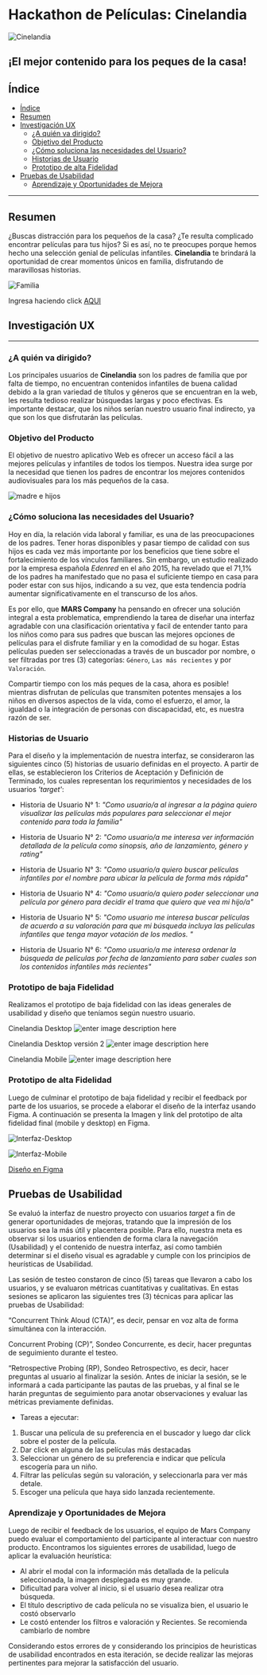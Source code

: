 # Hackathon de Películas: Cinelandia 

![Cinelandia](https://user-images.githubusercontent.com/50186958/62335311-eca46d80-b490-11e9-8ef4-6d605c4eb9a5.png)
## ¡El mejor contenido para los peques de la casa!
## Índice

- [Índice](#índice)
- [Resumen](#resumen)
- [Investigación UX](#investigación-UX)
    - [¿A quién va dirigido?](#¿A-quién-va-dirigido?)
    - [Objetivo del Producto](#Objetivo-del-Producto)
    - [¿Cómo soluciona las necesidades del Usuario?](#¿Cómo-soluciona-las-necesidades-del-Usuario?)
    - [Historias de Usuario](#historias-de-usuario)
    - [Prototipo de alta Fidelidad](#prototipo-de-alta-fidelidad)
- [Pruebas de Usabilidad](#Pruebas-de-Usabilidad)
    - [Aprendizaje y Oportunidades de Mejora](#Aprendizaje-y-Oportunidades-de-Mejora)   

***

## Resumen
¿Buscas distracción para los pequeños de la casa? ¿Te resulta complicado encontrar películas para tus hijos? Si es así, no te preocupes porque hemos hecho una selección genial de películas infantiles. **Cinelandia** te brindará la oportunidad de crear momentos únicos en familia, disfrutando de maravillosas historias.


![Familia](https://saposyprincesas.elmundo.es/wp-content/uploads/2017/02/pareja.jpg)

Ingresa haciendo click [AQUI](https://marcelimxo.github.io/LIM010-hackathon-peliculas/src)

## Investigación UX
***
### ¿A quién va dirigido?
Los principales usuarios de **Cinelandia** son los padres de familia que por falta de tiempo, no encuentran contenidos infantiles de buena calidad debido a la gran variedad de títulos y géneros que se encuentran en la web, les resulta tedioso realizar búsquedas largas y poco efectivas. Es importante destacar, que los niños serían nuestro usuario final indirecto, ya que son los que disfrutarán las películas.  

### Objetivo del Producto
El objetivo de nuestro aplicativo Web es ofrecer un acceso fácil a las mejores películas y infantiles de todos los tiempos. Nuestra idea surge por la necesidad que tienen los padres de encontrar los mejores contenidos audiovisuales para los más pequeños de la casa.

![madre e hijos](https://user-images.githubusercontent.com/50186958/62342322-099a6a00-b4ac-11e9-97ed-e01dd9e206b2.png)

### ¿Cómo soluciona las necesidades del Usuario?
Hoy en día, la relación vida laboral y familiar, es una de las preocupaciones de los padres. Tener horas disponibles y pasar tiempo de calidad con sus hijos es cada vez más importante por los beneficios que tiene sobre el fortalecimiento de los vínculos familiares. Sin embargo, un estudio realizado por la empresa española _Edenred_ en el año 2015, ha revelado que el 71,1% de los padres ha manifestado que no pasa el suficiente tiempo en casa para poder estar con sus hijos, indicando a su vez, que esta tendencia podría aumentar significativamente en el transcurso de los años.


Es por ello, que **MARS Company** ha pensando en ofrecer una solución integral a esta problematica, emprendiendo la tarea de diseñar una interfaz agradable con una clasificación orientativa y facil de entender tanto para los niños como para sus padres que buscan las mejores opciones de películas para el disfrute familiar y en la comodidad de su hogar. Estas películas pueden ser seleccionadas a través de un buscador por nombre, o ser filtradas por tres (3) categorías: `Género`, `Las más recientes` y por `Valoración`. 

Compartir tiempo con los más peques de la casa, ahora es posible! mientras disfrutan de películas que transmiten potentes mensajes a los niños en diversos aspectos de la vida, como el esfuerzo, el amor, la igualdad o la integración de personas con discapacidad, etc, es nuestra razón de ser.


### Historias de Usuario
Para el diseño y la implementación de nuestra interfaz, se consideraron las siguientes cinco (5) historias de usuario definidas en el proyecto. A partir de ellas, se establecieron los Criterios de Aceptación y Definición de Terminado, los cuales representan los requrimientos y necesidades de los usuarios _'target'_:

- Historia de Usuario N° 1: _"Como usuario/a al ingresar a la página quiero visualizar las películas más populares para seleccionar el mejor contenido para toda la familia"_ 

- Historia de Usuario N° 2: _"Como usuario/a me interesa ver información detallada de la película como sinopsis, año de lanzamiento, género y rating"_ 
- Historia de Usuario N° 3: _"Como usuario/a quiero buscar películas infantiles por el nombre para ubicar la película de forma más rápida"_ 

- Historia de Usuario N° 4: _"Como usuario/a quiero poder seleccionar una película por género para decidir el trama que quiero que vea mi hijo/a"_ 

- Historia de Usuario N° 5: _"Como usuario me interesa buscar películas de acuerdo a su valoración para que mi búsqueda incluya las películas infantiles que tenga mayor votación de los medios. "_ 

- Historia de Usuario N° 6: _"Como usuario/a me interesa ordenar la búsqueda de películas por fecha de lanzamiento para saber cuales son los contenidos infantiles más recientes"_

### Prototipo de baja Fidelidad

Realizamos el prototipo de baja fidelidad con las ideas generales de usabilidad y diseño que teníamos según nuestro usuario.

Cinelandia Desktop
![enter image description here](https://lh3.googleusercontent.com/RK2IUDGIyuxrH5L3jKARjG_S-s6kN2NNbqeDL0mf61ln26ZKIxgINP-Jjs16rV-PnxGaROhA3ro9)

Cinelandia Desktop versión 2
![enter image description here](https://lh3.googleusercontent.com/FXvch125wtAPA-rHRv3DXeYP9J3BvAQA_RNXzz6LqorFwMMywR1yQPhkR8_w8aENvAaeklW-67iw)

Cinelandia Mobile
![enter image description here](https://lh3.googleusercontent.com/Mz93GPN3FF5U6p89BXfD3WmKVG4jIR9hKC2EZrEYhg8c4JZdMtdb8wdzeZM8ex6LrDtlI3XKGVu0)


### Prototipo de alta Fidelidad
Luego de culminar el prototipo de baja fidelidad y recibir el feedback por parte de los usuarios, se procede a elaborar el diseño de la interfaz usando Figma. A continuación se presenta la Imagen y link del prototipo de alta fidelidad final (mobile y desktop) en Figma.


![Interfaz-Desktop](https://user-images.githubusercontent.com/50186958/62383062-9d078580-b514-11e9-9b83-da23c829449d.png)

![Interfaz-Mobile](https://user-images.githubusercontent.com/50186958/62383099-b27caf80-b514-11e9-97ac-c7e4976971fa.png)

[Diseño en Figma](https://www.figma.com/file/RxMoX6zYJxWA3fYBOm7tqO/CInelandia?node-id=12%3A53)

## Pruebas de Usabilidad
Se evaluó la interfaz de nuestro proyecto con usuarios _target_ a fin de generar oportunidades de mejoras, tratando que la impresión de los usuarios sea la más útil y placentera posible. Para ello, nuestra meta es observar si los usuarios entienden de forma clara la navegación (Usabilidad) y el contenido de nuestra interfaz, así como también determinar si el diseño visual es agradable y cumple con los principios de heurísticas de Usabilidad.

Las sesión de testeo constaron de cinco (5) tareas que llevaron a cabo los usuarios, y se evaluaron métricas cuantitativas y cualitativas. En estas sesiones se aplicaron las siguientes tres (3) técnicas para aplicar las pruebas de Usabilidad:

“Concurrent Think Aloud (CTA)”, es decir, pensar en voz alta de forma simultánea con la interacción.

Concurrent Probing (CP)”, Sondeo Concurrente, es decir, hacer preguntas de seguimiento durante el testeo.

“Retrospective Probing (RP), Sondeo Retrospectivo, es decir, hacer preguntas al usuario al finalizar la sesión. Antes de iniciar la sesión, se le informará a cada participante las pautas de las pruebas, y al final se le harán preguntas de seguimiento para anotar observaciones y evaluar las métricas previamente definidas.

- Tareas a ejecutar:
1) Buscar una película de su preferencia en el buscador y luego dar click sobre el poster de la película.
2) Dar click en alguna de las películas más destacadas
3) Seleccionar un género de su preferencia e indicar que película escogería para un niño.
4) Filtrar las películas según su valoración, y seleccionarla para ver más detale.
5) Escoger una película que haya sido lanzada recientemente.

### Aprendizaje y Oportunidades de Mejora
Luego de recibir el feedback de los usuarios, el equipo de Mars Company puedo evaluar el comportamiento del participante al interactuar con nuestro producto. Encontramos los siguientes errores de usabilidad, luego de aplicar la evaluación heurística:
- Al abrir el modal con la información más detallada de la película seleccionada, la imagen desplegada es muy grande.
- Dificultad para volver al inicio, si el usuario desea realizar otra búsqueda.
- El título descriptivo de cada película no se visualiza bien, el usuario le costó observarlo
- Le costó entender los filtros e valoración y Recientes. Se recomienda cambiarlo de nombre

Considerando estos errores de y considerando los principios de heuristicas de usabilidad encontrados en esta iteración, se decide realizar las mejoras pertinentes para mejorar la satisfacción del usuario.
